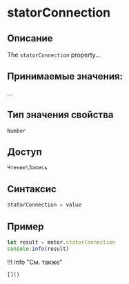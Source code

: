 # statorConnection

## Описание
The `statorConnection` property...

## Принимаемые значения:
...

## Тип значения свойства
`Number`

## Доступ
`Чтение\Запись`

## Синтаксис
```javascript
statorConnection = value
```

## Пример
```javascript linenums="1"
let result = motor.statorConnection
console.info(result)
```

!!! info "См. также"

    []()

